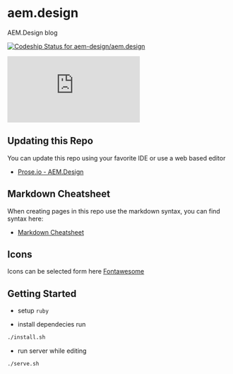 # aem.design
AEM.Design blog

[ ![Codeship Status for aem-design/aem.design](https://app.codeship.com/projects/9248b2c0-c41b-0134-b8f0-621863df2064/status?branch=master)](https://app.codeship.com/projects/197854)

![statuscake](https://app.statuscake.com/button/index.php?Track=sKW7chwd8h&Days=7&Design=3 "statuscake")

## Updating this Repo

You can update this repo using your favorite IDE or use a web based editor

* [Prose.io - AEM.Design](http://prose.io/#aem-design/aem.design/tree/master)

## Markdown Cheatsheet

When creating pages in this repo use the markdown syntax, you can find syntax here:

* [Markdown Cheatsheet](https://github.com/adam-p/markdown-here/wiki/Markdown-Cheatsheet)

## Icons

Icons can be selected form here [Fontawesome](http://fontawesome.io/icons/)


## Getting Started

* setup ```ruby```

* install dependecies run

```bash
./install.sh
```

* run server while editing

```bash
./serve.sh
```
